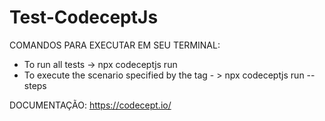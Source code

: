 # Test-CodeceptJs

COMANDOS PARA EXECUTAR EM SEU TERMINAL: 
- To run all tests -> npx codeceptjs run
- To execute the scenario specified by the tag - > npx codeceptjs run --steps

DOCUMENTAÇÃO:
https://codecept.io/


  



